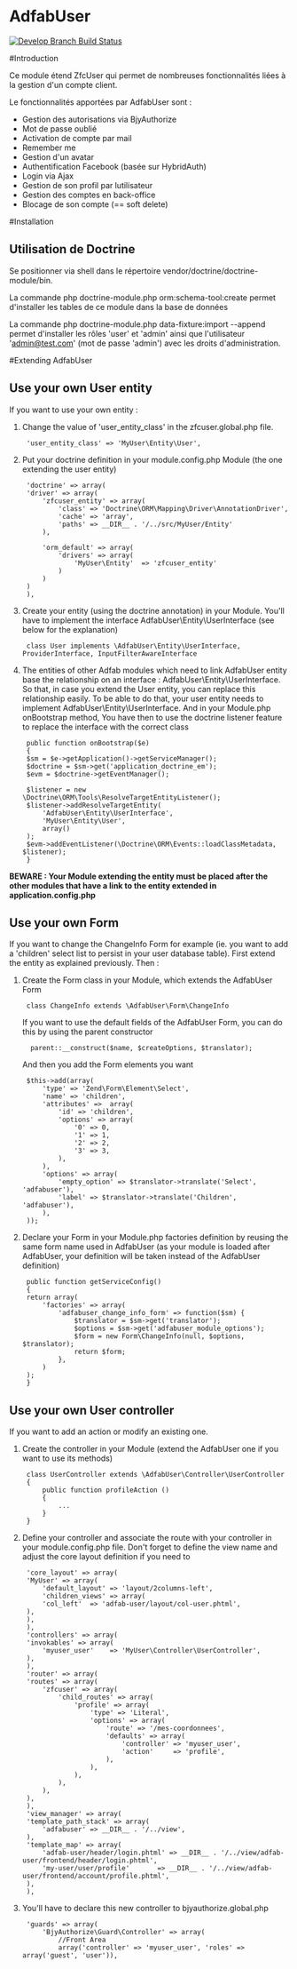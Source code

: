 AdfabUser
=========

[![Develop Branch Build Status](https://travis-ci.org/gregorybesson/PlaygroundUser.svg)](http://travis-ci.org/gregorybesson/PlaygroundUser)

#Introduction

Ce module étend ZfcUser qui permet de nombreuses fonctionnalités liées à la gestion d'un compte client.

Le fonctionnalités apportées par AdfabUser sont :
* Gestion des autorisations via BjyAuthorize
* Mot de passe oublié
* Activation de compte par mail
* Remember me
* Gestion d'un avatar
* Authentification Facebook (basée sur HybridAuth)
* Login via Ajax
* Gestion de son profil par lutilisateur
* Gestion des comptes en back-office
* Blocage de son compte (== soft delete)

#Installation
## Utilisation de Doctrine
Se positionner via shell dans le répertoire vendor/doctrine/doctrine-module/bin.

La commande php doctrine-module.php orm:schema-tool:create permet d'installer les tables de ce module dans la base de données

La commande php doctrine-module.php data-fixture:import --append permet d'installer les rôles 'user' et 'admin' ainsi que l'utilisateur 'admin@test.com' (mot de passe 'admin') avec les droits d'administration.

#Extending AdfabUser
## Use your own User entity
If you want to use your own entity :

1. Change the value of 'user_entity_class' in the zfcuser.global.php file.

        'user_entity_class' => 'MyUser\Entity\User',

2. Put your doctrine definition in your module.config.php Module (the one extending the user entity)

        'doctrine' => array(
		'driver' => array(
			'zfcuser_entity' => array(
				'class' => 'Doctrine\ORM\Mapping\Driver\AnnotationDriver',
				'cache' => 'array',
				'paths' => __DIR__ . '/../src/MyUser/Entity'
			),

			'orm_default' => array(
				'drivers' => array(
				    'MyUser\Entity'  => 'zfcuser_entity'
				)
			)
		)
	    ),

3. Create your entity (using the doctrine annotation) in your Module. You'll have to implement the interface AdfabUser\Entity\UserInterface (see below for the explanation)

        class User implements \AdfabUser\Entity\UserInterface, ProviderInterface, InputFilterAwareInterface

4. The entities of other Adfab modules which need to link AdfabUser entity base the relationship on an interface : AdfabUser\Entity\UserInterface. So that, in case you extend the User entity, you can replace this relationship easily. To be able to do that, your user entity needs to implement AdfabUser\Entity\UserInterface.
And in your Module.php onBootstrap method, You have then to use the doctrine listener feature to replace the interface with the correct class

        public function onBootstrap($e)
        {
    	$sm = $e->getApplication()->getServiceManager();
    	$doctrine = $sm->get('application_doctrine_em');
    	$evm = $doctrine->getEventManager();
	    
	    $listener = new  \Doctrine\ORM\Tools\ResolveTargetEntityListener();
	    $listener->addResolveTargetEntity(
    		'AdfabUser\Entity\UserInterface',
    		'MyUser\Entity\User',
    		array()
	    );
	    $evm->addEventListener(\Doctrine\ORM\Events::loadClassMetadata, $listener);
        }

**BEWARE : Your Module extending the entity must be placed after the other modules that have a link to the entity extended in application.config.php**

## Use your own Form
If you want to change the ChangeInfo Form for example (ie. you want to add a 'children' select list to persist in your user database table). First extend the entity as explained previously. Then :

1. Create the Form class in your Module, which extends the AdfabUser Form

        class ChangeInfo extends \AdfabUser\Form\ChangeInfo

    If you want to use the default fields of the AdfabUser Form, you can do this by using the parent constructor

         parent::__construct($name, $createOptions, $translator);

    And then you add the Form elements you want 

        $this->add(array(
            'type' => 'Zend\Form\Element\Select',
            'name' => 'children',
            'attributes' =>  array(
                'id' => 'children',
                'options' => array(
                    '0' => 0,
                    '1' => 1,
                    '2' => 2,
                    '3' => 3,
                ),
            ),
            'options' => array(
                'empty_option' => $translator->translate('Select', 'adfabuser'),
                'label' => $translator->translate('Children', 'adfabuser'),
            ),
        ));

2. Declare your Form in your Module.php factories definition by reusing the same form name used in AdfabUser (as your module is loaded after AdfabUser, your definition will be taken instead of the AdfabUser definition)

        public function getServiceConfig()
        {
    	return array(
    		'factories' => array(
    			'adfabuser_change_info_form' => function($sm) {
    				$translator = $sm->get('translator');
    				$options = $sm->get('adfabuser_module_options');
    				$form = new Form\ChangeInfo(null, $options, $translator);
   					return $form;
   				},
    		)
    	);
        }

## Use your own User controller
If you want to add an action or modify an existing one.

1. Create the controller in your Module (extend the AdfabUser one if you want to use its methods)

        class UserController extends \AdfabUser\Controller\UserController
        {
            public function profileAction ()
            {
                ...
            }
        }

2. Define your controller and associate the route with your controller in your module.config.php file. Don't forget to define the view name and adjust the core layout definition if you need to

        'core_layout' => array(
    	'MyUser' => array(
    		'default_layout' => 'layout/2columns-left',
    		'children_views' => array(
   			'col_left'  => 'adfab-user/layout/col-user.phtml',
   		),
        ),						
        ),		
        'controllers' => array(
		'invokables' => array(
			'myuser_user'    => 'MyUser\Controller\UserController',
		),
        ),	
        'router' => array(
		'routes' => array(
			'zfcuser' => array(
				'child_routes' => array(
					'profile' => array(
						'type' => 'Literal',
						'options' => array(
							'route' => '/mes-coordonnees',
							'defaults' => array(
								'controller' => 'myuser_user',
								'action'     => 'profile',
							),
						),
					),
				),
			),
		),
        ),
        'view_manager' => array(
        'template_path_stack' => array(
            'adfabuser' => __DIR__ . '/../view',
        ),
        'template_map' => array(
            'adfab-user/header/login.phtml' => __DIR__ . '/../view/adfab-user/frontend/header/login.phtml',
            'my-user/user/profile'       => __DIR__ . '/../view/adfab-user/frontend/account/profile.phtml',
        ),
        ),

3. You'll have to declare this new controller to bjyauthorize.global.php

        'guards' => array(
            'BjyAuthorize\Guard\Controller' => array(
            	//Front Area
            	array('controller' => 'myuser_user', 'roles' => array('guest', 'user')),
